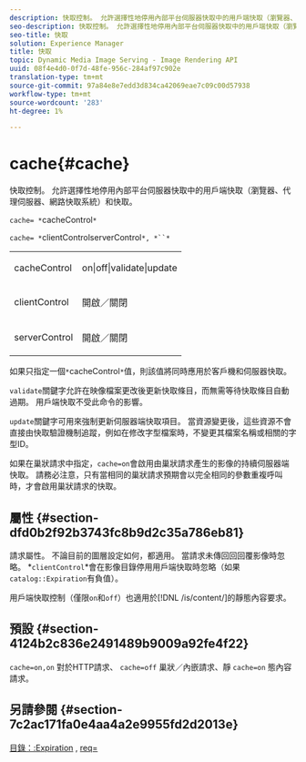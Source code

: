 ```yaml
---
description: 快取控制。 允許選擇性地停用內部平台伺服器快取中的用戶端快取（瀏覽器、代理伺服器、網路快取系統）和快取。
seo-description: 快取控制。 允許選擇性地停用內部平台伺服器快取中的用戶端快取（瀏覽器、代理伺服器、網路快取系統）和快取。
seo-title: 快取
solution: Experience Manager
title: 快取
topic: Dynamic Media Image Serving - Image Rendering API
uuid: 08f4e4d0-0f7d-48fe-956c-284af97c902e
translation-type: tm+mt
source-git-commit: 97a84e8e7edd3d834ca42069eae7c09c00d57938
workflow-type: tm+mt
source-wordcount: '283'
ht-degree: 1%

---
```



# cache{#cache}

快取控制。 允許選擇性地停用內部平台伺服器快取中的用戶端快取（瀏覽器、代理伺服器、網路快取系統）和快取。

`cache= *`cacheControl`*`

`cache= *`clientControlserverControl`*, *``*`

<table id="simpletable_70ACECAEA02F400C83B598FA13F1D00B"> 
 <tr class="strow"> 
  <td class="stentry"> <p><span class="codeph"> <span class="varname"> cacheControl</span></span> </p> </td> 
  <td class="stentry"> <p><span class="codeph"> on|off|validate|update</span> </p> </td> 
 </tr> 
 <tr class="strow"> 
  <td class="stentry"> <p><span class="codeph"> <span class="varname"> clientControl</span></span> </p></td> 
  <td class="stentry"> <p><span class="codeph"> 開啟／關閉</span> </p></td> 
 </tr> 
 <tr class="strow"> 
  <td class="stentry"> <p><span class="codeph"> <span class="varname"> serverControl</span></span> </p></td> 
  <td class="stentry"> <p><span class="codeph"> 開啟／關閉</span> </p></td> 
 </tr> 
</table>

如果只指定一個`*`cacheControl`*`值，則該值將同時應用於客戶機和伺服器快取。

`validate`關鍵字允許在映像檔案更改後更新快取條目，而無需等待快取條目自動過期。 用戶端快取不受此命令的影響。

`update`關鍵字可用來強制更新伺服器端快取項目。 當資源變更後，這些資源不會直接由快取驗證機制追蹤，例如在修改字型檔案時，不變更其檔案名稱或相關的字型ID。

如果在巢狀請求中指定，`cache=on`會啟用由巢狀請求產生的影像的持續伺服器端快取。 請務必注意，只有當相同的巢狀請求預期會以完全相同的參數重複呼叫時，才會啟用巢狀請求的快取。

## 屬性 {#section-dfd0b2f92b3743fc8b9d2c35a786eb81}

請求屬性。 不論目前的圖層設定如何，都適用。 當請求未傳回回回覆影像時忽略。 *`clientControl`*會在影像目錄停用用戶端快取時忽略（如果`catalog::Expiration`有負值）。

用戶端快取控制（僅限`on`和`off`）也適用於[!DNL /is/content/]的靜態內容要求。

## 預設 {#section-4124b2c836e2491489b9009a92fe4f22}

`cache=on,on` 對於HTTP請求、 `cache=off` 巢狀／內嵌請求、靜 `cache=on` 態內容請求。

## 另請參閱 {#section-7c2ac171fa0e4aa4a2e9955fd2d2013e}

[目錄：:Expiration](../../../../../is-api/image-catalog/image-serving-api-ref/c-image-catalog-reference/c-image-svg-data-reference/c-image-data-reference/r-expiration-cat.md#reference-a7afd668ecbb4d2da65d86259aa6a28a) ,  [req=](../../../../../is-api/http-ref/image-serving-api-ref/c-http-protocol-reference/c-command-reference/r-req/r-req.md#reference-907cdb4a97034db7ad94695f25552e76)
